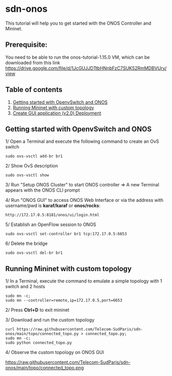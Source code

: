 # sdn-onos
This tutorial will help you to get started with the ONOS Controller and Mininet.

## Prerequisite:
You need to be able to run the onos-tutorial-1.15.0 VM, which can be downloaded from this link https://drive.google.com/file/d/1JcGUJJDTtbHNnbFzC7SUK52RmMDBVUry/view

## Table of contents
1. [Getting started with OpenvSwitch and ONOS](#ovs-onos)
2. [Running Mininet with custom topology](#mininet)
3. [Create GUI application (v2.0) Deployment](#dpl-gui-20)


## Getting started with OpenvSwitch and ONOS <a name="ovs-onos"></a>
1/ Open a Terminal and execute the following command to create an OvS switch
```
sudo ovs-vsctl add-br br1
```

2/ Show OvS description
```
sudo ovs-vsctl show
```

3/ Run "Setup ONOS Cluster" to start ONOS controller => A new Terminal appears with the ONOS CLI prompt

4/ Run "ONOS GUI" to access ONOS Web Interface or via the address with username/pwd is **karaf/karaf** or **onos/rocks**: 
```
http://172.17.0.5:8181/onos/ui/login.html
```

5/ Establish an OpenFlow session to ONOS
```
sudo ovs-vsctl set-controller br1 tcp:172.17.0.5:6653
```
6/ Delete the bridge
```
sudo ovs-vsctl del-br br1
```

## Running Mininet with custom topology <a name="mininet"></a>
1/ In a Terminal, execute the command to emulate a simple topology with 1 switch and 2 hosts
```
sudo mn -c;
sudo mn --controller=remote,ip=172.17.0.5,port=6653
```

2/ Press **Ctrl+D** to exit mininet

3/ Download and run the custom topology 
```
curl https://raw.githubusercontent.com/Telecom-SudParis/sdn-onos/main/topo/connected_topo.py > connected_topo.py;
sudo mn -c;
sudo python connected_topo.py
```

4/ Observe the custom topology on ONOS GUI

https://raw.githubusercontent.com/Telecom-SudParis/sdn-onos/main/topo/connected_topo.png


